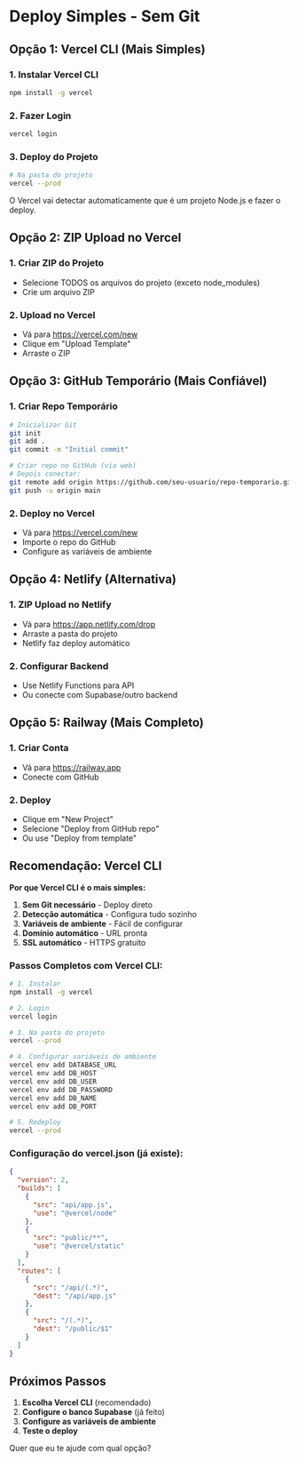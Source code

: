 # Deploy Simples - Sem Git

## Opção 1: Vercel CLI (Mais Simples)

### 1. Instalar Vercel CLI
```bash
npm install -g vercel
```

### 2. Fazer Login
```bash
vercel login
```

### 3. Deploy do Projeto
```bash
# Na pasta do projeto
vercel --prod
```

O Vercel vai detectar automaticamente que é um projeto Node.js e fazer o deploy.

## Opção 2: ZIP Upload no Vercel

### 1. Criar ZIP do Projeto
- Selecione TODOS os arquivos do projeto (exceto node_modules)
- Crie um arquivo ZIP

### 2. Upload no Vercel
- Vá para https://vercel.com/new
- Clique em "Upload Template"
- Arraste o ZIP

## Opção 3: GitHub Temporário (Mais Confiável)

### 1. Criar Repo Temporário
```bash
# Inicializar Git
git init
git add .
git commit -m "Initial commit"

# Criar repo no GitHub (via web)
# Depois conectar:
git remote add origin https://github.com/seu-usuario/repo-temporario.git
git push -u origin main
```

### 2. Deploy no Vercel
- Vá para https://vercel.com/new
- Importe o repo do GitHub
- Configure as variáveis de ambiente

## Opção 4: Netlify (Alternativa)

### 1. ZIP Upload no Netlify
- Vá para https://app.netlify.com/drop
- Arraste a pasta do projeto
- Netlify faz deploy automático

### 2. Configurar Backend
- Use Netlify Functions para API
- Ou conecte com Supabase/outro backend

## Opção 5: Railway (Mais Completo)

### 1. Criar Conta
- Vá para https://railway.app
- Conecte com GitHub

### 2. Deploy
- Clique em "New Project"
- Selecione "Deploy from GitHub repo"
- Ou use "Deploy from template"

## Recomendação: Vercel CLI

**Por que Vercel CLI é o mais simples:**

1. **Sem Git necessário** - Deploy direto
2. **Detecção automática** - Configura tudo sozinho
3. **Variáveis de ambiente** - Fácil de configurar
4. **Domínio automático** - URL pronta
5. **SSL automático** - HTTPS gratuito

### Passos Completos com Vercel CLI:

```bash
# 1. Instalar
npm install -g vercel

# 2. Login
vercel login

# 3. Na pasta do projeto
vercel --prod

# 4. Configurar variáveis de ambiente
vercel env add DATABASE_URL
vercel env add DB_HOST
vercel env add DB_USER
vercel env add DB_PASSWORD
vercel env add DB_NAME
vercel env add DB_PORT

# 5. Redeploy
vercel --prod
```

### Configuração do vercel.json (já existe):
```json
{
  "version": 2,
  "builds": [
    {
      "src": "api/app.js",
      "use": "@vercel/node"
    },
    {
      "src": "public/**",
      "use": "@vercel/static"
    }
  ],
  "routes": [
    {
      "src": "/api/(.*)",
      "dest": "/api/app.js"
    },
    {
      "src": "/(.*)",
      "dest": "/public/$1"
    }
  ]
}
```

## Próximos Passos

1. **Escolha Vercel CLI** (recomendado)
2. **Configure o banco Supabase** (já feito)
3. **Configure as variáveis de ambiente**
4. **Teste o deploy**

Quer que eu te ajude com qual opção? 